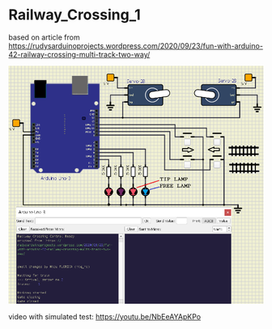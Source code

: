 # Railway_Crossing_1
based on article from https://rudysarduinoprojects.wordpress.com/2020/09/23/fun-with-arduino-42-railway-crossing-multi-track-two-way/

![improved schematic](https://github.com/tehniq3/Railway_Crossing_1/blob/main/us_barriers_schematic_updated2_by_NicuFlorica.PNG)

video with simulated test: https://youtu.be/NbEeAYApKPo

